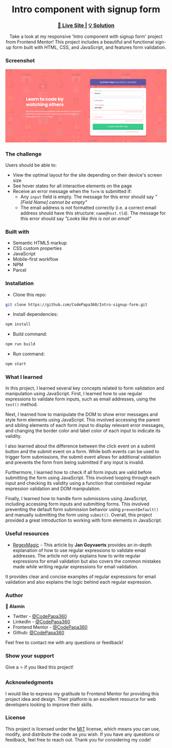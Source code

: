 <h1 align="center">Intro component with signup form</h1>

<div align="center">
  <h3>
    <a href="https://intro-signup-form-alamin.netlify.app/">
      🚀 Live Site
    </a>
    |
    <a href="#">
      💡 Solution
    </a>
  </h5>
</div>

<p align="center">
  Take a look at my responsive 'Intro component with signup form' project from Frontend Mentor! This project includes a beautiful and functional sign-up form built with HTML, CSS, and JavaScript, and features form validation.
</p>

### Screenshot

<a align="center" href="https://intro-signup-form-alamin.netlify.app/">

<img src="./screenshots/Screenshot - Intro component with sign-up form.png"/>
</a>

### The challenge

Users should be able to:

- View the optimal layout for the site depending on their device's screen size
- See hover states for all interactive elements on the page
- Receive an error message when the `form` is submitted if:
  - Any `input` field is empty. The message for this error should say _"[Field Name] cannot be empty"_
  - The email address is not formatted correctly (i.e. a correct email address should have this structure: `name@host.tld`). The message for this error should say _"Looks like this is not an email"_

### Built with

- Semantic HTML5 markup
- CSS custom properties
- JavaScript
- Mobile-first workflow
- NPM
- Parcel

### Installation

- Clone this repo:

```sh
git clone https://github.com/CodePapa360/Intro-signup-form.git
```

- Install dependencies:

```sh
npm install
```

- Build command:

```sh
npm run build
```

- Run command:

```sh
npm start
```

### What I learned

In this project, I learned several key concepts related to form validation and manipulation using JavaScript. First, I learned how to use regular expressions to validate form inputs, such as email addresses, using the `test()` method.

Next, I learned how to manipulate the DOM to show error messages and style form elements using JavaScript. This involved accessing the parent and sibling elements of each form input to display relevant error messages, and changing the border color and label color of each input to indicate its validity.

I also learned about the difference between the click event on a submit button and the submit event on a form. While both events can be used to trigger form submissions, the submit event allows for additional validation and prevents the form from being submitted if any input is invalid.

Furthermore, I learned how to check if all form inputs are valid before submitting the form using JavaScript. This involved looping through each input and checking its validity using a function that combined regular expression validation and DOM manipulation.

Finally, I learned how to handle form submissions using JavaScript, including accessing form inputs and submitting forms. This involved preventing the default form submission behavior using `preventDefault()` and manually submitting the form using `submit()`. Overall, this project provided a great introduction to working with form elements in JavaScript.

### Useful resources

- [RegexMagic](https://www.regular-expressions.info/email.html) - This article by <b>Jan Goyvaerts</b> provides an in-depth explanation of how to use regular expressions to validate email addresses. The article not only explains how to write regular expressions for email validation but also covers the common mistakes made while writing regular expressions for email validation.

It provides clear and concise examples of regular expressions for email validation and also explains the logic behind each regular expression.

### Author

<b>👤 Alamin</b>

- Twitter - [@CodePapa360](https://www.twitter.com/CodePapa360)
- LinkedIn - [@CodePapa360](https://www.linkedin.com/in/codepapa360)
- Frontend Mentor - [@CodePapa360](https://www.frontendmentor.io/profile/CodePapa360)
- Github: [@CodePapa360](https://github.com/codepapa360)

Feel free to contact me with any questions or feedback!

### Show your support

Give a ⭐️ if you liked this project!

### Acknowledgments

I would like to express my gratitude to Frontend Mentor for providing this project idea and design. Their platform is an excellent resource for web developers looking to improve their skills.

### License

This project is licensed under the [MIT](https://github.com/CodePapa360/Intro-signup-form/blob/main/LICENSE.md) license, which means you can use, modify, and distribute the code as you wish. If you have any questions or feedback, feel free to reach out. Thank you for considering my code!
